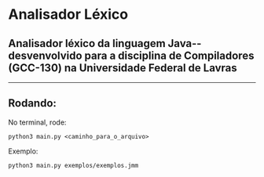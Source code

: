 # Analisador Léxico
## Analisador léxico da linguagem Java-- desvenvolvido para a disciplina de Compiladores (GCC-130) na Universidade Federal de Lavras

---
## Rodando:

No terminal, rode:

```
python3 main.py <caminho_para_o_arquivo>
```

Exemplo:

```
python3 main.py exemplos/exemplos.jmm
```

